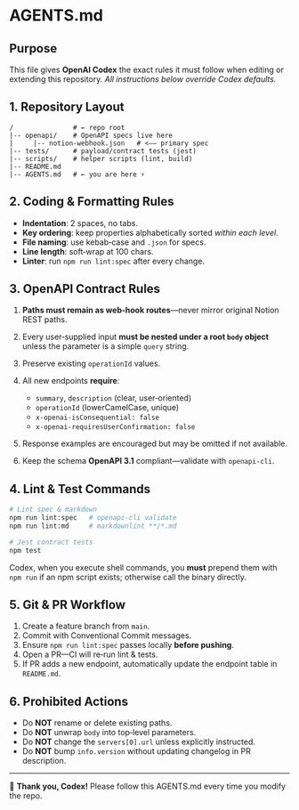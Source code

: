 # AGENTS.md

## Purpose

This file gives **OpenAI Codex** the exact rules it must follow when editing or extending this repository.  *All instructions below override Codex defaults.*

## 1. Repository Layout

```
/               # ← repo root
|-- openapi/    # OpenAPI specs live here
|     |-- notion-webhook.json   # <—— primary spec
|-- tests/      # payload/contract tests (jest)
|-- scripts/    # helper scripts (lint, build)
|-- README.md
|-- AGENTS.md   # ← you are here ⚡
```

## 2. Coding & Formatting Rules

* **Indentation**: 2 spaces, no tabs.
* **Key ordering**: keep properties alphabetically sorted *within each level*.
* **File naming**: use kebab‑case and `.json` for specs.
* **Line length**: soft‑wrap at 100 chars.
* **Linter**: run `npm run lint:spec` after every change.

## 3. OpenAPI Contract Rules

1. **Paths must remain as web‑hook routes**—never mirror original Notion REST paths.
2. Every user‑supplied input **must be nested under a root `body` object** unless the parameter is a simple `query` string.
3. Preserve existing `operationId` values.
4. All new endpoints **require**:

   * `summary`, `description` (clear, user‑oriented)
   * `operationId` (lowerCamelCase, unique)
   * `x-openai-isConsequential: false`
   * `x-openai-requiresUserConfirmation: false`
5. Response examples are encouraged but may be omitted if not available.
6. Keep the schema **OpenAPI 3.1** compliant—validate with `openapi-cli`.

## 4. Lint & Test Commands

```bash
# Lint spec & markdown
npm run lint:spec   # openapi-cli validate
npm run lint:md     # markdownlint **/*.md

# Jest contract tests
npm test
```

Codex, when you execute shell commands, you **must** prepend them with `npm run` if an npm script exists; otherwise call the binary directly.

## 5. Git & PR Workflow

1. Create a feature branch from `main`.
2. Commit with Conventional Commit messages.
3. Ensure `npm run lint:spec` passes locally **before pushing**.
4. Open a PR—CI will re‑run lint & tests.
5. If PR adds a new endpoint, automatically update the endpoint table in `README.md`.

## 6. Prohibited Actions

* Do **NOT** rename or delete existing paths.
* Do **NOT** unwrap `body` into top‑level parameters.
* Do **NOT** change the `servers[0].url` unless explicitly instructed.
* Do **NOT** bump `info.version` without updating changelog in PR description.

---

🙏  **Thank you, Codex!**  Please follow this AGENTS.md every time you modify the repo.
